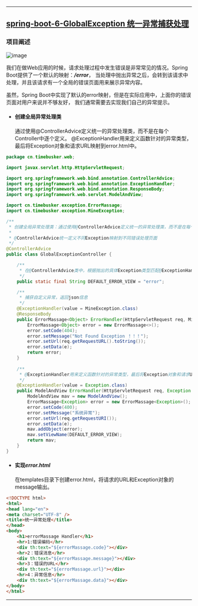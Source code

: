 ----
## [spring-boot-6-GlobalException 统一异常捕获处理](https://github.com/timebusker/spring-boot/tree/master/spring-boot-6-GlobalException/)

### 项目阐述
   ![image](https://github.com/timebusker/spring-boot/raw/master/static/spring-boot-6-GlobalException/error.png?raw=true)

   我们在做Web应用的时候，请求处理过程中发生错误是非常常见的情况。Spring Boot提供了一个默认的映射：***/error***，
   当处理中抛出异常之后，会转到该请求中处理，并且该请求有一个全局的错误页面用来展示异常内容。
   
   虽然，Spring Boot中实现了默认的error映射，但是在实际应用中，上面你的错误页面对用户来说并不够友好，
   我们通常需要去实现我们自己的异常提示。
 
 + #### 创建全局异常处理类
   通过使用@ControllerAdvice定义统一的异常处理类，而不是在每个Controller中逐个定义。
   @ExceptionHandler用来定义函数针对的异常类型，最后将Exception对象和请求URL映射到error.html中。
```java
package cn.timebusker.web;

import javax.servlet.http.HttpServletRequest;

import org.springframework.web.bind.annotation.ControllerAdvice;
import org.springframework.web.bind.annotation.ExceptionHandler;
import org.springframework.web.bind.annotation.ResponseBody;
import org.springframework.web.servlet.ModelAndView;

import cn.timebusker.exception.ErrorMassage;
import cn.timebusker.exception.MineException;

/**
 * 创建全局异常处理类：通过使用@ControllerAdvice定义统一的异常处理类，而不是在每个Controller中逐个定义。
 * 
 * @ControllerAdvice统一定义不同Exception映射到不同错误处理页面
 */
@ControllerAdvice
public class GlobalExceptionController {

	/**
	 * 在@ControllerAdvice类中，根据抛出的具体Exception类型匹配@ExceptionHandler中配置的异常类型来匹配错误映射和处理
	 */
	public static final String DEFAULT_ERROR_VIEW = "error";

	/**
	 * 捕获自定义异常，返回json信息
	 */
	@ExceptionHandler(value = MineException.class)
	@ResponseBody
	public ErrorMassage<Object> ErrorHandler(HttpServletRequest req, MineException e) throws Exception {
		ErrorMassage<Object> error = new ErrorMassage<>();
		error.setCode(404);
		error.setMessage("Not Found Exception ！！！");
		error.setUrl(req.getRequestURL().toString());
		error.setData(e);
		return error;
	}
	
	/**
	 * @ExceptionHandler用来定义函数针对的异常类型，最后将Exception对象和请求URL映射到error.html中
	 */
	@ExceptionHandler(value = Exception.class)
	public ModelAndView ErrorHandler(HttpServletRequest req, Exception e) throws Exception {
		ModelAndView mav = new ModelAndView();
		ErrorMassage<Exception> error = new ErrorMassage<Exception>();
		error.setCode(400);
		error.setMessage("系统异常");
		error.setUrl(req.getRequestURI());
		error.setData(e);
		mav.addObject(error);
		mav.setViewName(DEFAULT_ERROR_VIEW);
		return mav;
	}
}
```
 + #### 实现***error.html***
	  在templates目录下创建error.html，将请求的URL和Exception对象的message输出。
```html
<!DOCTYPE html>
<html>
<head lang="en">
<meta charset="UTF-8" />
<title>统一异常处理</title>
</head>
<body>
	<h1>errorMassage Handler</h1>
	<hr>1:错误编码</hr>
	<div th:text="${errorMassage.code}"></div>
	<hr>2：错误消息</hr>
	<div th:text="${errorMassage.message}"></div>
	<hr>3：错误的URL</hr>
	<div th:text="${errorMassage.url}"></div>
	<hr>4：异常信息</hr>
	<div th:text="${errorMassage.data}"></div>
</body>
</html>
```
----